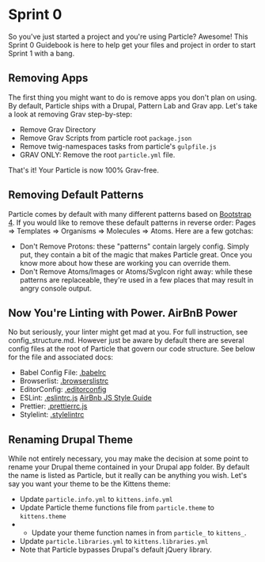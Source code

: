 # Sprint 0

So you've just started a project and you're using Particle? Awesome! This Sprint 0 Guidebook is here to help get your files and project in order to start Sprint 1 with a bang.

## Removing Apps

The first thing you might want to do is remove apps you don't plan on using. By default, Particle ships with a Drupal, Pattern Lab and Grav app. Let's take a look at removing Grav step-by-step:

* Remove Grav Directory
* Remove Grav Scripts from particle root `package.json`
* Remove twig-namespaces tasks from particle's `gulpfile.js`
* GRAV ONLY: Remove the root `particle.yml` file.

That's it! Your Particle is now 100% Grav-free.

## Removing Default Patterns

Particle comes by default with many different patterns based on [Bootstrap 4](https://getbootstrap.com/). If you would like to remove these default patterns in reverse order: Pages => Templates => Organisms => Molecules => Atoms. Here are a few gotchas:

* Don't Remove Protons: these "patterns" contain largely config. Simply put, they contain a bit of the magic that makes Particle great. Once you know more about how these are working you can override them.
* Don't Remove Atoms/Images or Atoms/SvgIcon right away: while these patterns are replaceable, they're used in a few places that may result in angry console output.

## Now You're Linting with Power. AirBnB Power

No but seriously, your linter might get mad at you. For full instruction, see config_structure.md. However just be aware by default there are several config files at the root of Particle that govern our code structure. See below for the file and associated docs:

* Babel Config File: [.babelrc](https://babeljs.io/docs/en/)
* Browserlist: [.browserslistrc](https://github.com/browserslist/browserslist)
* EditorConfig: [.editorconfig](https://editorconfig.org/)
* ESLint: [.eslintrc.js](https://eslint.org/) [AirBnb JS Style Guide](https://github.com/airbnb/javascript)
* Prettier: [.prettierrc.js](https://prettier.io/)
* Stylelint: [.stylelintrc](https://stylelint.io/user-guide/)

## Renaming Drupal Theme

While not entirely necessary, you may make the decision at some point to rename your Drupal theme contained in your Drupal app folder. By default the name is listed as Particle, but it really can be anything you wish. Let's say you want your theme to be the Kittens theme:

* Update `particle.info.yml` to `kittens.info.yml`
* Update Particle theme functions file from `particle.theme` to `kittens.theme`
 * * Update your theme function names in from `particle_` to `kittens_`.
* Update `particle.libraries.yml` to `kittens.libraries.yml`
* Note that Particle bypasses Drupal's default jQuery library.

